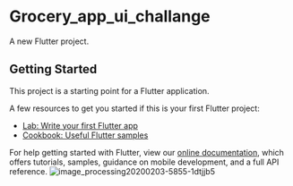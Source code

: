 # Grocery_app_ui_challange

A new Flutter project.

## Getting Started

This project is a starting point for a Flutter application.

A few resources to get you started if this is your first Flutter project:

- [Lab: Write your first Flutter app](https://flutter.dev/docs/get-started/codelab)
- [Cookbook: Useful Flutter samples](https://flutter.dev/docs/cookbook)

For help getting started with Flutter, view our
[online documentation](https://flutter.dev/docs), which offers tutorials,
samples, guidance on mobile development, and a full API reference.
![image_processing20200203-5855-1dtjjb5](https://user-images.githubusercontent.com/74558749/118472575-99afaf00-b726-11eb-8afd-e252ab37d4b2.gif)
